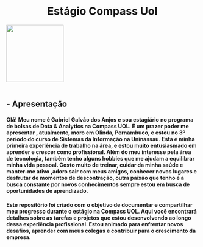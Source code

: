 <h1 align="center"> Estágio Compass Uol
</h1>
<img src="https://github.com/gabrielgalva/Data-Analytics/assets/136500240/bd2fcf0a-3bf1-4af8-878c-e502a2d7236c"width="150px"</img>
<br>
<br>
<h2>- Apresentação</h2>
<h4>Olá! Meu nome é Gabriel Galvão dos Anjos e sou estagiário no programa de bolsas de Data & Analytics na Compass UOL. É um prazer poder me apresentar , atualmente, moro em Olinda, Pernambuco, e estou no 3º período do curso de Sistemas da Informação na Uninassau. Esta é minha primeira experiência de trabalho na área, e estou muito entusiasmado em aprender e crescer como profissional.
Além do meu interesse pela área de tecnologia, também tenho alguns hobbies que me ajudam a equilibrar minha vida pessoal. Gosto muito de treinar, cuidar da minha saúde e manter-me ativo ,adoro sair com meus amigos, conhecer novos lugares e desfrutar de momentos de descontração, outra paixão que tenho é a busca constante por novos conhecimentos sempre estou em busca de oportunidades de aprendizado.
</H4>
<H4>Este repositório foi criado com o objetivo de documentar e compartilhar meu progresso durante o estágio na Compass UOL. Aqui você encontrará detalhes sobre as tarefas e projetos que estou desenvolvendo ao longo dessa experiência profissional. Estou animado para enfrentar novos desafios, aprender com meus colegas e contribuir para o crescimento da empresa.</H4>

